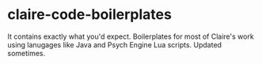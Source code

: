 # claire-code-boilerplates
It contains exactly what you'd expect. Boilerplates for most of Claire's work using lanugages like Java and Psych Engine Lua scripts.
Updated sometimes.
